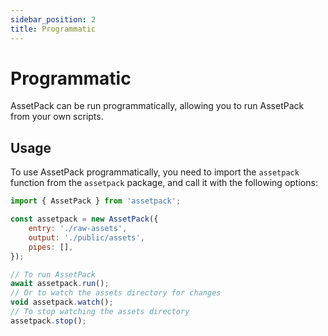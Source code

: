 ```yaml
---
sidebar_position: 2
title: Programmatic
---
```


# Programmatic

AssetPack can be run programmatically, allowing you to run AssetPack from your own scripts.

## Usage

To use AssetPack programmatically, you need to import the `assetpack` function from the `assetpack` package, and call it with the following options:

```js
import { AssetPack } from 'assetpack';

const assetpack = new AssetPack({
    entry: './raw-assets',
    output: './public/assets',
    pipes: [],
});

// To run AssetPack
await assetpack.run();
// Or to watch the assets directory for changes
void assetpack.watch();
// To stop watching the assets directory
assetpack.stop();
```
